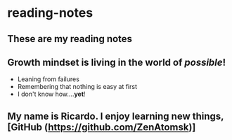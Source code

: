 # reading-notes
## These are my reading notes


## Growth mindset is living in the world of *possible*!
- Leaning from failures
- Remembering that nothing is easy at first
- I don't know how....**yet**!

## My name is Ricardo. I enjoy learning new things,  [GitHub (https://github.com/ZenAtomsk)]
